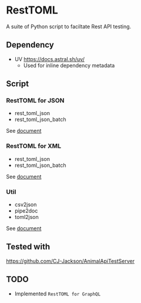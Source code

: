 # RestTOML

A suite of Python script to faciltate Rest API testing.

## Dependency
*  UV https://docs.astral.sh/uv/
   *  Used for inline dependency metadata

## Script

### RestTOML for JSON
*  rest_toml_json
*  rest_toml_json_batch

See [document](json/README.md)

### RestTOML for XML
*  rest_toml_json
*  rest_toml_json_batch

See [document](json/README.md)

### Util
*  csv2json
*  pipe2doc
*  toml2json

See [document](json/README.md)

## Tested with

https://github.com/CJ-Jackson/AnimalApiTestServer

## TODO
*  Implemented `RestTOML for GraphQL`
